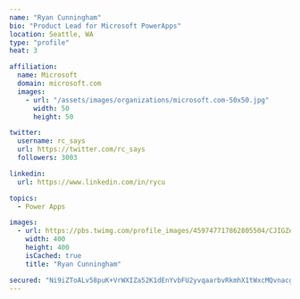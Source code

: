 ```yaml
---
name: "Ryan Cunningham"
bio: "Product Lead for Microsoft PowerApps"
location: Seattle, WA
type: "profile"
heat: 3

affiliation:
  name: Microsoft
  domain: microsoft.com
  images:
    - url: "/assets/images/organizations/microsoft.com-50x50.jpg"
      width: 50
      height: 50

twitter:
  username: rc_says
  url: https://twitter.com/rc_says
  followers: 3003

linkedin:
  url: https://www.linkedin.com/in/rycu

topics:
  - Power Apps

images:
  - url: https://pbs.twimg.com/profile_images/459747717862805504/CJIGZejd_400x400.png
    width: 400
    height: 400
    isCached: true
    title: "Ryan Cunningham"

secured: "Ni9iZToALv58puK+VrWXIZa52K1dEnYvbFU2yvqaarbvRkmhX1tWxcMQvnacgY89ZUzVTefZju4J6P7pwGZCXoDJzVla35eYRyHkzq55C+MURieFmXhxmyno43n7shcvSgfkj99rt5sdk3cG/Q2H6LtVU/2u+BYcciGIg/cxutNsCe6MXMtrzME95xjlZET6XS0u4mGSxnBlEzSb8BTA+OZgzDEgdLUDl1/A8R3LsemNLjUdKCPyJpDbtkF0M8D+2UvuxeXU1bKuWpUN451RQ1dPb59kYQ9YTtbnkI5zZ4SRjQFYsbYkAnLNSLBwdQwCafCTkOu8x0sLd4WkkrDUIvAvyJasOb/DN1Rlpb76F0/01HyFY+fblb5RzV3gwDJRXtzPRQZIntA2LIpl1Z+vYBysjyRSjivq9ODGZJOHT0E=;BccboclQs7ov4050tEbK/g=="
---
```



